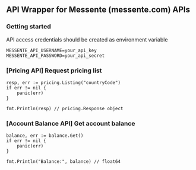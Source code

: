 ## API Wrapper for Messente (messente.com) APIs

### Getting started
API access credentials should be created as environment variable
```
MESSENTE_API_USERNAME=your_api_key
MESSENTE_API_PASSWORD=your_api_secret
```

### [Pricing API] Request pricing list
```
resp, err := pricing.Listing("countryCode")
if err != nil {
    panic(err)
}

fmt.Println(resp) // pricing.Response object
```

### [Account Balance API] Get account balance
```
balance, err := balance.Get()
if err != nil {
    panic(err)
}

fmt.Println("Balance:", balance) // float64
```